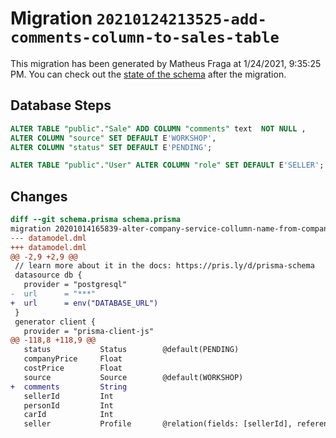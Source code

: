 # Migration `20210124213525-add-comments-column-to-sales-table`

This migration has been generated by Matheus Fraga at 1/24/2021, 9:35:25 PM.
You can check out the [state of the schema](./schema.prisma) after the migration.

## Database Steps

```sql
ALTER TABLE "public"."Sale" ADD COLUMN "comments" text  NOT NULL ,
ALTER COLUMN "source" SET DEFAULT E'WORKSHOP',
ALTER COLUMN "status" SET DEFAULT E'PENDING';

ALTER TABLE "public"."User" ALTER COLUMN "role" SET DEFAULT E'SELLER';
```

## Changes

```diff
diff --git schema.prisma schema.prisma
migration 20201014165839-alter-company-service-collumn-name-from-company-model..20210124213525-add-comments-column-to-sales-table
--- datamodel.dml
+++ datamodel.dml
@@ -2,9 +2,9 @@
 // learn more about it in the docs: https://pris.ly/d/prisma-schema
 datasource db {
   provider = "postgresql"
-  url      = "***"
+  url      = env("DATABASE_URL")
 }
 generator client {
   provider = "prisma-client-js"
@@ -118,8 +118,9 @@
   status           Status        @default(PENDING)
   companyPrice     Float
   costPrice        Float
   source           Source        @default(WORKSHOP)
+  comments         String
   sellerId         Int
   personId         Int
   carId            Int
   seller           Profile       @relation(fields: [sellerId], references: [id])
```


